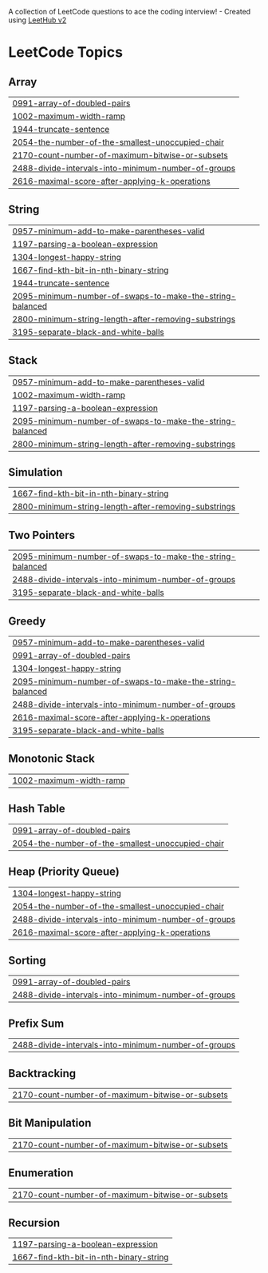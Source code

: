 A collection of LeetCode questions to ace the coding interview! - Created using [LeetHub v2](https://github.com/arunbhardwaj/LeetHub-2.0)
<!---LeetCode Topics Start-->
# LeetCode Topics
## Array
|  |
| ------- |
| [0991-array-of-doubled-pairs](https://github.com/jim2832/Leetcode/tree/master/0991-array-of-doubled-pairs) |
| [1002-maximum-width-ramp](https://github.com/jim2832/Leetcode/tree/master/1002-maximum-width-ramp) |
| [1944-truncate-sentence](https://github.com/jim2832/Leetcode/tree/master/1944-truncate-sentence) |
| [2054-the-number-of-the-smallest-unoccupied-chair](https://github.com/jim2832/Leetcode/tree/master/2054-the-number-of-the-smallest-unoccupied-chair) |
| [2170-count-number-of-maximum-bitwise-or-subsets](https://github.com/jim2832/Leetcode/tree/master/2170-count-number-of-maximum-bitwise-or-subsets) |
| [2488-divide-intervals-into-minimum-number-of-groups](https://github.com/jim2832/Leetcode/tree/master/2488-divide-intervals-into-minimum-number-of-groups) |
| [2616-maximal-score-after-applying-k-operations](https://github.com/jim2832/Leetcode/tree/master/2616-maximal-score-after-applying-k-operations) |
## String
|  |
| ------- |
| [0957-minimum-add-to-make-parentheses-valid](https://github.com/jim2832/Leetcode/tree/master/0957-minimum-add-to-make-parentheses-valid) |
| [1197-parsing-a-boolean-expression](https://github.com/jim2832/Leetcode/tree/master/1197-parsing-a-boolean-expression) |
| [1304-longest-happy-string](https://github.com/jim2832/Leetcode/tree/master/1304-longest-happy-string) |
| [1667-find-kth-bit-in-nth-binary-string](https://github.com/jim2832/Leetcode/tree/master/1667-find-kth-bit-in-nth-binary-string) |
| [1944-truncate-sentence](https://github.com/jim2832/Leetcode/tree/master/1944-truncate-sentence) |
| [2095-minimum-number-of-swaps-to-make-the-string-balanced](https://github.com/jim2832/Leetcode/tree/master/2095-minimum-number-of-swaps-to-make-the-string-balanced) |
| [2800-minimum-string-length-after-removing-substrings](https://github.com/jim2832/Leetcode/tree/master/2800-minimum-string-length-after-removing-substrings) |
| [3195-separate-black-and-white-balls](https://github.com/jim2832/Leetcode/tree/master/3195-separate-black-and-white-balls) |
## Stack
|  |
| ------- |
| [0957-minimum-add-to-make-parentheses-valid](https://github.com/jim2832/Leetcode/tree/master/0957-minimum-add-to-make-parentheses-valid) |
| [1002-maximum-width-ramp](https://github.com/jim2832/Leetcode/tree/master/1002-maximum-width-ramp) |
| [1197-parsing-a-boolean-expression](https://github.com/jim2832/Leetcode/tree/master/1197-parsing-a-boolean-expression) |
| [2095-minimum-number-of-swaps-to-make-the-string-balanced](https://github.com/jim2832/Leetcode/tree/master/2095-minimum-number-of-swaps-to-make-the-string-balanced) |
| [2800-minimum-string-length-after-removing-substrings](https://github.com/jim2832/Leetcode/tree/master/2800-minimum-string-length-after-removing-substrings) |
## Simulation
|  |
| ------- |
| [1667-find-kth-bit-in-nth-binary-string](https://github.com/jim2832/Leetcode/tree/master/1667-find-kth-bit-in-nth-binary-string) |
| [2800-minimum-string-length-after-removing-substrings](https://github.com/jim2832/Leetcode/tree/master/2800-minimum-string-length-after-removing-substrings) |
## Two Pointers
|  |
| ------- |
| [2095-minimum-number-of-swaps-to-make-the-string-balanced](https://github.com/jim2832/Leetcode/tree/master/2095-minimum-number-of-swaps-to-make-the-string-balanced) |
| [2488-divide-intervals-into-minimum-number-of-groups](https://github.com/jim2832/Leetcode/tree/master/2488-divide-intervals-into-minimum-number-of-groups) |
| [3195-separate-black-and-white-balls](https://github.com/jim2832/Leetcode/tree/master/3195-separate-black-and-white-balls) |
## Greedy
|  |
| ------- |
| [0957-minimum-add-to-make-parentheses-valid](https://github.com/jim2832/Leetcode/tree/master/0957-minimum-add-to-make-parentheses-valid) |
| [0991-array-of-doubled-pairs](https://github.com/jim2832/Leetcode/tree/master/0991-array-of-doubled-pairs) |
| [1304-longest-happy-string](https://github.com/jim2832/Leetcode/tree/master/1304-longest-happy-string) |
| [2095-minimum-number-of-swaps-to-make-the-string-balanced](https://github.com/jim2832/Leetcode/tree/master/2095-minimum-number-of-swaps-to-make-the-string-balanced) |
| [2488-divide-intervals-into-minimum-number-of-groups](https://github.com/jim2832/Leetcode/tree/master/2488-divide-intervals-into-minimum-number-of-groups) |
| [2616-maximal-score-after-applying-k-operations](https://github.com/jim2832/Leetcode/tree/master/2616-maximal-score-after-applying-k-operations) |
| [3195-separate-black-and-white-balls](https://github.com/jim2832/Leetcode/tree/master/3195-separate-black-and-white-balls) |
## Monotonic Stack
|  |
| ------- |
| [1002-maximum-width-ramp](https://github.com/jim2832/Leetcode/tree/master/1002-maximum-width-ramp) |
## Hash Table
|  |
| ------- |
| [0991-array-of-doubled-pairs](https://github.com/jim2832/Leetcode/tree/master/0991-array-of-doubled-pairs) |
| [2054-the-number-of-the-smallest-unoccupied-chair](https://github.com/jim2832/Leetcode/tree/master/2054-the-number-of-the-smallest-unoccupied-chair) |
## Heap (Priority Queue)
|  |
| ------- |
| [1304-longest-happy-string](https://github.com/jim2832/Leetcode/tree/master/1304-longest-happy-string) |
| [2054-the-number-of-the-smallest-unoccupied-chair](https://github.com/jim2832/Leetcode/tree/master/2054-the-number-of-the-smallest-unoccupied-chair) |
| [2488-divide-intervals-into-minimum-number-of-groups](https://github.com/jim2832/Leetcode/tree/master/2488-divide-intervals-into-minimum-number-of-groups) |
| [2616-maximal-score-after-applying-k-operations](https://github.com/jim2832/Leetcode/tree/master/2616-maximal-score-after-applying-k-operations) |
## Sorting
|  |
| ------- |
| [0991-array-of-doubled-pairs](https://github.com/jim2832/Leetcode/tree/master/0991-array-of-doubled-pairs) |
| [2488-divide-intervals-into-minimum-number-of-groups](https://github.com/jim2832/Leetcode/tree/master/2488-divide-intervals-into-minimum-number-of-groups) |
## Prefix Sum
|  |
| ------- |
| [2488-divide-intervals-into-minimum-number-of-groups](https://github.com/jim2832/Leetcode/tree/master/2488-divide-intervals-into-minimum-number-of-groups) |
## Backtracking
|  |
| ------- |
| [2170-count-number-of-maximum-bitwise-or-subsets](https://github.com/jim2832/Leetcode/tree/master/2170-count-number-of-maximum-bitwise-or-subsets) |
## Bit Manipulation
|  |
| ------- |
| [2170-count-number-of-maximum-bitwise-or-subsets](https://github.com/jim2832/Leetcode/tree/master/2170-count-number-of-maximum-bitwise-or-subsets) |
## Enumeration
|  |
| ------- |
| [2170-count-number-of-maximum-bitwise-or-subsets](https://github.com/jim2832/Leetcode/tree/master/2170-count-number-of-maximum-bitwise-or-subsets) |
## Recursion
|  |
| ------- |
| [1197-parsing-a-boolean-expression](https://github.com/jim2832/Leetcode/tree/master/1197-parsing-a-boolean-expression) |
| [1667-find-kth-bit-in-nth-binary-string](https://github.com/jim2832/Leetcode/tree/master/1667-find-kth-bit-in-nth-binary-string) |
<!---LeetCode Topics End-->